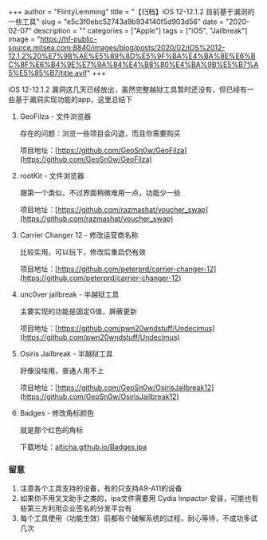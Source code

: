 +++
author = "FlintyLemming"
title = "【归档】iOS 12-12.1.2 目前基于漏洞的一些工具"
slug = "e5c3f0ebc52743a9b934140f5d903d56"
date = "2020-02-07"
description = ""
categories = ["Apple"]
tags = ["iOS", "Jailbreak"]
image = "https://hf-public-source.mitsea.com:8840/images/blog/posts/2020/02/iOS%2012-12.1.2%20%E7%9B%AE%E5%89%8D%E5%9F%BA%E4%BA%8E%E6%BC%8F%E6%B4%9E%E7%9A%84%E4%B8%80%E4%BA%9B%E5%B7%A5%E5%85%B7/title.avif"
+++

iOS 12-12.1.2 漏洞这几天已经放出，虽然完整越狱工具暂时还没有，但已经有一些基于漏洞实现功能的app，这里总结下

1. GeoFilza - 文件浏览器
    
    存在的问题：浏览一些项目会闪退，而且你需要购买
    
    项目地址：[https://github.com/GeoSn0w/GeoFilza](https://github.com/GeoSn0w/GeoFilza)
    
2. rootKit - 文件浏览器
    
    跟第一个类似，不过界面稍微难用一点，功能少一些
    
    项目地址：[https://github.com/razmashat/voucher_swap](https://github.com/razmashat/voucher_swap)
    
3. Carrier Changer 12 - 修改运营商名称
    
    比较实用，可以玩下，修改后重启仍有效
    
    项目地址：[https://github.com/peterprd/carrier-changer-12](https://github.com/peterprd/carrier-changer-12)
    
4. unc0ver jailbreak - 半越狱工具
    
    主要实现的功能是固定G值，屏蔽更新
    
    项目地址：[https://github.com/pwn20wndstuff/Undecimus](https://github.com/pwn20wndstuff/Undecimus)
    
5. Osiris Jailbreak - 半越狱工具
    
    好像没啥用，普通人用不上
    
    项目地址：[https://github.com/GeoSn0w/OsirisJailbreak12](https://github.com/GeoSn0w/OsirisJailbreak12)
    
6. Badges - 修改角标颜色
    
    就是那个红色的角标
    
    下载地址：[alticha.github.io/Badges.ipa](http://alticha.github.io/Badges.ipa)
    

### 留意

1. 注意各个工具支持的设备，有的只支持A9-A11的设备
2. 如果你不用叉叉助手之类的，ipa文件需要用 Cydia Impactor 安装，可能也有些第三方利用企业签名的分发平台有
3. 每个工具使用（功能生效）前都有个破解系统的过程，耐心等待，不成功多试几次
